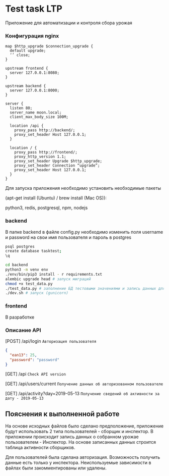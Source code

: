 # Test task LTP
Приложение для автоматизации и контроля сбора урожая

### Конфигурация nginx

```nginx
map $http_upgrade $connection_upgrade {
  default upgrade;
  ‘’ close;
}

upstream frontend {
  server 127.0.0.1:8080;
}

upstream backend {
  server 127.0.0.1:8000;
}

server {
  listen 80;
  server_name moon.local;
  client_max_body_size 100M;

  location /api {
    proxy_pass http://backend/;
    proxy_set_header Host 127.0.0.1;
  }

  location / {
    proxy_pass http://frontend/;
    proxy_http_version 1.1;
    proxy_set_header Upgrade $http_upgrade;
    proxy_set_header Connection “upgrade”;
    proxy_set_header Host 127.0.0.1;
  }
}
```
Для запуска приложения необходимо установить необходимые пакеты

(apt-get install (Ubuntu) / brew install (Mac OS)):

python3, redis, postgresql, npm, nodejs

### backend

В папке backend в файле config.py необходимо изменить поля username и password на свои имя пользователя и пароль в postgres

```bash
psql postgres
create database tasktest;
\q
```

```bash
cd backend
python3 -m venv env
./env/bin/pip3 install - r requirements.txt
alembic upgrade head # запуск миграций
chmod +x test_data.py
./test_data.py # заполнение БД тестовыми значениями и запись данных для входа в файл inspector.txt
./dev.sh # запуск (gunicorn)
```

### frontend

В разработке


### Описание API
[POST] /api/login  ` Авторизация пользователя `

```json
{
  "ean13": 25,
  "password": "password"
}
```

[GET] /api  ` Check API version `

[GET] /api/users/current  ` Получение данных об авторизованном пользователе `

[GET] /api/activity?day=2019-05-13  ` Получение сведений об активности за дату - 2019-05-13 `

## Пояснения к выполненной работе

На основе исходных файлов было сделано предположение, приложение будут использовать 2 типа пользователей - сборщик и инспектор.
В приложении происходит запись данных о собранном урожае пользователем - Инспектор.
На основе записанных данных строится таблица активности сборщиков.

Для пользователей была сделана авторизация.
Возможность получить данные есть только у инспектора.
Неиспользуемые зависимости в файлах были закомментированы или удалены.



